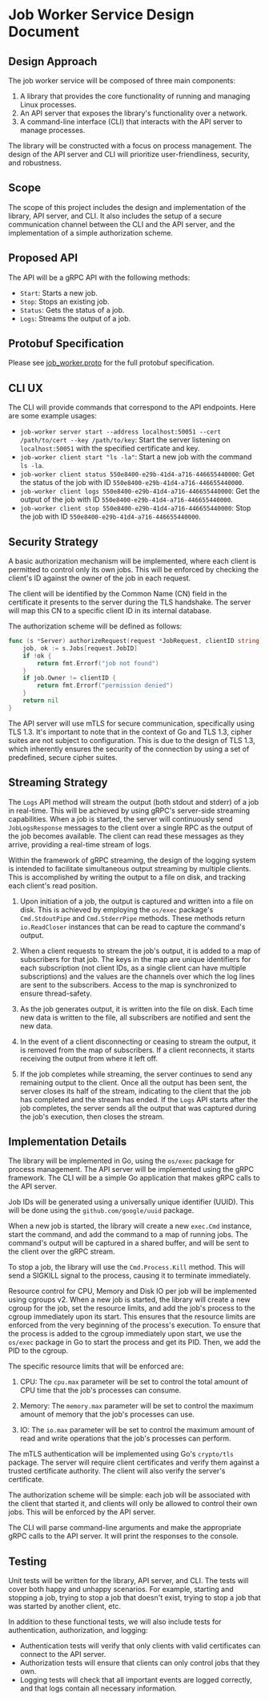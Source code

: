 # Job Worker Service Design Document

## Design Approach

The job worker service will be composed of three main components:

1. A library that provides the core functionality of running and managing Linux processes.
2. An API server that exposes the library's functionality over a network.
3. A command-line interface (CLI) that interacts with the API server to manage processes.

The library will be constructed with a focus on process management. The design of the API server and CLI will prioritize user-friendliness, security, and robustness.

## Scope

The scope of this project includes the design and implementation of the library, API server, and CLI. It also includes the setup of a secure communication channel between the CLI and the API server, and the implementation of a simple authorization scheme.

## Proposed API

The API will be a gRPC API with the following methods:

- `Start`: Starts a new job.
- `Stop`: Stops an existing job.
- `Status`: Gets the status of a job.
- `Logs`: Streams the output of a job.

## Protobuf Specification

Please see [job_worker.proto](/proto/job_worker.proto) for the full protobuf specification.

## CLI UX

The CLI will provide commands that correspond to the API endpoints. Here are some example usages:

- `job-worker server start --address localhost:50051 --cert /path/to/cert --key /path/to/key`: Start the server listening on `localhost:50051` with the specified certificate and key.
- `job-worker client start "ls -la"`: Start a new job with the command `ls -la`.
- `job-worker client status 550e8400-e29b-41d4-a716-446655440000`: Get the status of the job with ID `550e8400-e29b-41d4-a716-446655440000`.
- `job-worker client logs 550e8400-e29b-41d4-a716-446655440000`: Get the output of the job with ID `550e8400-e29b-41d4-a716-446655440000`.
- `job-worker client stop 550e8400-e29b-41d4-a716-446655440000`: Stop the job with ID `550e8400-e29b-41d4-a716-446655440000`.

## Security Strategy

A basic authorization mechanism will be implemented, where each client is permitted to control only its own jobs. This will be enforced by checking the client's ID against the owner of the job in each request.

The client will be identified by the Common Name (CN) field in the certificate it presents to the server during the TLS handshake. The server will map this CN to a specific client ID in its internal database.

The authorization scheme will be defined as follows:

```go
func (s *Server) authorizeRequest(request *JobRequest, clientID string) error {
    job, ok := s.Jobs[request.JobID]
    if !ok {
        return fmt.Errorf("job not found")
    }
    if job.Owner != clientID {
        return fmt.Errorf("permission denied")
    }
    return nil
}
```

The API server will use mTLS for secure communication, specifically using TLS 1.3. It's important to note that in the context of Go and TLS 1.3, cipher suites are not subject to configuration. This is due to the design of TLS 1.3, which inherently ensures the security of the connection by using a set of predefined, secure cipher suites.

## Streaming Strategy

The `Logs` API method will stream the output (both stdout and stderr) of a job in real-time. This will be achieved by using gRPC's server-side streaming capabilities. When a job is started, the server will continuously send `JobLogsResponse` messages to the client over a single RPC as the output of the job becomes available. The client can read these messages as they arrive, providing a real-time stream of logs.

Within the framework of gRPC streaming, the design of the logging system is intended to facilitate simultaneous output streaming by multiple clients. This is accomplished by writing the output to a file on disk, and tracking each client's read position.

1. Upon initiation of a job, the output is captured and written into a file on disk. This is achieved by employing the `os/exec` package's `Cmd.StdoutPipe` and `Cmd.StderrPipe` methods. These methods return `io.ReadCloser` instances that can be read to capture the command's output.

2. When a client requests to stream the job's output, it is added to a map of subscribers for that job. The keys in the map are unique identifiers for each subscription (not client IDs, as a single client can have multiple subscriptions) and the values are the channels over which the log lines are sent to the subscribers. Access to the map is synchronized to ensure thread-safety.

3. As the job generates output, it is written into the file on disk. Each time new data is written to the file, all subscribers are notified and sent the new data.

4. In the event of a client disconnecting or ceasing to stream the output, it is removed from the map of subscribers. If a client reconnects, it starts receiving the output from where it left off.

5. If the job completes while streaming, the server continues to send any remaining output to the client. Once all the output has been sent, the server closes its half of the stream, indicating to the client that the job has completed and the stream has ended. If the `Logs` API starts after the job completes, the server sends all the output that was captured during the job's execution, then closes the stream.

## Implementation Details

The library will be implemented in Go, using the `os/exec` package for process management. The API server will be implemented using the gRPC framework. The CLI will be a simple Go application that makes gRPC calls to the API server.

Job IDs will be generated using a universally unique identifier (UUID). This will be done using the `github.com/google/uuid` package.

When a new job is started, the library will create a new `exec.Cmd` instance, start the command, and add the command to a map of running jobs. The command's output will be captured in a shared buffer, and will be sent to the client over the gRPC stream.

To stop a job, the library will use the `Cmd.Process.Kill` method. This will send a SIGKILL signal to the process, causing it to terminate immediately.

Resource control for CPU, Memory and Disk IO per job will be implemented using cgroups v2. When a new job is started, the library will create a new cgroup for the job, set the resource limits, and add the job's process to the cgroup immediately upon its start. This ensures that the resource limits are enforced from the very beginning of the process's execution. To ensure that the process is added to the cgroup immediately upon start, we use the `os/exec` package in Go to start the process and get its PID. Then, we add the PID to the cgroup.

The specific resource limits that will be enforced are:

1. CPU: The `cpu.max` parameter will be set to control the total amount of CPU time that the job's processes can consume.

2. Memory: The `memory.max` parameter will be set to control the maximum amount of memory that the job's processes can use.

3. IO: The `io.max` parameter will be set to control the maximum amount of read and write operations that the job's processes can perform.

The mTLS authentication will be implemented using Go's `crypto/tls` package. The server will require client certificates and verify them against a trusted certificate authority. The client will also verify the server's certificate.

The authorization scheme will be simple: each job will be associated with the client that started it, and clients will only be allowed to control their own jobs. This will be enforced by the API server.

The CLI will parse command-line arguments and make the appropriate gRPC calls to the API server. It will print the responses to the console.

## Testing

Unit tests will be written for the library, API server, and CLI. The tests will cover both happy and unhappy scenarios. For example, starting and stopping a job, trying to stop a job that doesn't exist, trying to stop a job that was started by another client, etc.

In addition to these functional tests, we will also include tests for authentication, authorization, and logging:

- Authentication tests will verify that only clients with valid certificates can connect to the API server.
- Authorization tests will ensure that clients can only control jobs that they own.
- Logging tests will check that all important events are logged correctly, and that logs contain all necessary information.
